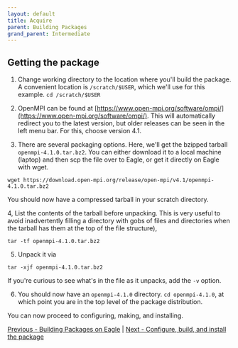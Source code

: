 ```yaml
---
layout: default
title: Acquire
parent: Building Packages
grand_parent: Intermediate
---
```


## Getting the package

1. Change working directory to the location where you'll build the package. A convenient location is `/scratch/$USER`, which we'll use for this example. `cd /scratch/$USER`

2. OpenMPI can be found at [https://www.open-mpi.org/software/ompi/](https://www.open-mpi.org/software/ompi/). This will automatically redirect you to the latest version, but older releases can be seen in the left menu bar. For this, choose version 4.1.

3. There are several packaging options. Here, we'll get the bzipped tarball `openmpi-4.1.0.tar.bz2`. You can either download it to a local machine (laptop) and then scp the file over to Eagle, or get it directly on Eagle with wget.
```
wget https://download.open-mpi.org/release/open-mpi/v4.1/openmpi-4.1.0.tar.bz2
```

You should now have a compressed tarball in your scratch directory.

4, List the contents of the tarball before unpacking. This is very useful to avoid inadvertently filling a directory with gobs of files and directories when the tarball has them at the top of the file structure),
```
tar -tf openmpi-4.1.0.tar.bz2
```

5. Unpack it via
```
tar -xjf openmpi-4.1.0.tar.bz2
```
If you're curious to see what's in the file as it unpacks, add the `-v` option. 

6. You should now have an `openmpi-4.1.0` directory. `cd openmpi-4.1.0`, at which point you are in the top level of the package distribution.

You can now proceed to configuring, making, and installing.

[Previous - Building Packages on Eagle](/Documentation/Environments/building-packages/a-building-packages/) | [Next - Configure, build, and install the package](/Documentation/Environments/building-packages/c-config_make_install/)
